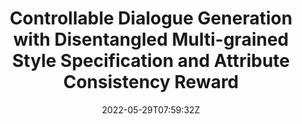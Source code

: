 ---
title: "Controllable Dialogue Generation with Disentangled Multi-grained Style Specification and Attribute Consistency Reward"
authors:
- Zhe Hu
- Zhiwei Cao
- HouPong Chan
- Jiachen Liu
- Xinyan Xiao
- Jinsong Su
- Hua Wu
author_notes:
- "共同一作"
- "共同一作"
- 
- 
- 
- "通讯作者"
- 
date: "2022-05-29T07:59:32Z"
publishDate: "2025-05-29T07:59:32Z"
publication_types: [direction4]
publication: "**IEEE/ACM Transactions on Audio, Speech and Language Processing.** (CCF-B类)"
---